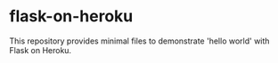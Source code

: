 # flask-on-heroku
This repository provides minimal files to demonstrate 'hello world' with Flask on Heroku.

